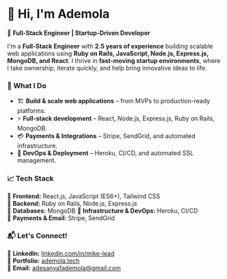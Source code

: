 # 👋 Hi, I'm Ademola  

🚀 **Full-Stack Engineer | Startup-Driven Developer**  

I'm a **Full-Stack Engineer** with **2.5 years of experience** building scalable web applications using **Ruby on Rails, JavaScript, Node.js, Express.js, MongoDB, and React**. I thrive in **fast-moving startup environments**, where I take ownership, iterate quickly, and help bring innovative ideas to life.  

### 🔹 **What I Do**  
- 🏗 **Build & scale web applications** – from MVPs to production-ready platforms.  
- ⚡ **Full-stack development** – React, Node.js, Express.js, Ruby on Rails, MongoDB.  
- 💳 **Payments & Integrations** – Stripe, SendGrid, and automated infrastructure.  
- 🔧 **DevOps & Deployment** – Heroku, CI/CD, and automated SSL management.  

### 📈 **Tech Stack**  
🔹 **Frontend:** React.js, JavaScript (ES6+), Tailwind CSS  
🔹 **Backend:** Ruby on Rails, Node.js, Express.js  
🔹 **Databases:** MongoDB
🔹 **Infrastructure & DevOps:** Heroku, CI/CD  
🔹 **Payments & Email:** Stripe, SendGrid  

### 📬 **Let's Connect!**  
🔗 **LinkedIn:** [linkedin.com/in/mike-lead](https://www.linkedin.com/in/mike-lead)  
💼 **Portfolio:** [ademola.tech](https://ademola.tech)  
📧 **Email:** adesanya1ademola@gmail.com
